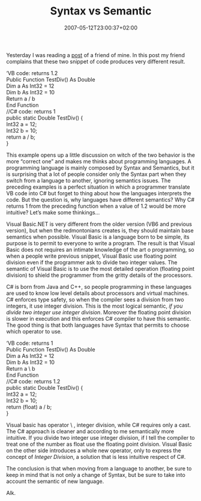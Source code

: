 ﻿---
title: "Syntax vs Semantic"
description: ""
date: 2007-05-12T23:00:37+02:00
draft: false
tags: [Languages]
categories: [Languages]
---
Yesterday I was reading a [post](http://blogs.ugidotnet.org/duz/archive/2007/05/11/77956.aspx) of a friend of mine. In this post my friend complains that these two snippet of code produces very different result.

‘VB code: returns 1.2  
Public Function TestDiv() As Double  
Dim a As Int32 = 12  
Dim b As Int32 = 10  
Return a / b  
End Function  
//C# code: returns 1  
public static Double TestDiv() {  
Int32 a = 12;  
Int32 b = 10;  
return a / b;  
}

This example opens up a little discussion on witch of the two behavior is the more “correct one”  and makes me thinks about programming languages. A programming language is mainly composed by Syntax and Semantics, but it is surprising that a lot of people consider only the Syntax part when they switch from a language to another, ignoring semantics issues. The preceding examples is a perfect situation in which a programmer translate VB code into C# but forget to thing about how the languages interprets the code. But the question is, why languages have different semantics? Why C# returns 1 from the preceding function when a value of 1.2 would be more intuitive? Let’s make some thinkings...

Visual Basic.NET is very different from the older version (VB6 and previous version), but when the redmontonians creates is, they should maintain base semantics when possible. Visual Basic is a language born to be simple, its purpose is to permit to everyone to write a program. The result is that Visual Basic does not requires an intimate knowledge of the art o programming, so when a people write previous snippet, Visual Basic use floating point division even if the programmer ask to divide two integer values. The semantic of Visual Basic is to use the most detailed operation (floating point division) to shield the programmer from the gritty details of the processors.

C# is born from Java and C++, so people programming in these languages are used to know low level details about processors and virtual machines. C# enforces type safety, so when the compiler sees a division from two integers, it use integer division. This is the most logical semantic, *if you divide two integer use integer division*. Moreover the floating point division is slower in execution and this enforces C# compiler to have this semantic. The good thing is that both languages have Syntax that permits to choose which operator to use.

‘VB code: returns 1  
Public Function TestDiv() As Double  
Dim a As Int32 = 12  
Dim b As Int32 = 10  
Return a \ b  
End Function  
//C# code: returns 1.2  
public static Double TestDiv() {  
Int32 a = 12;  
Int32 b = 10;  
return (float) a / b;  
}

Visual basic has operator  \ , integer division, while C# requires only a cast. The C# approach is cleaner and according to me semantically more intuitive. If you divide two integer use integer division, if I tell the compiler to treat one of the number as float use the floating point division. Visual Basic on the other side introduces a whole new operator, only to express the concept of *Integer Division*, a solution that is less intuitive respect of C#.

The conclusion is that when moving from a language to another, be sure to keep in mind that is not only a change of Syntax, but be sure to take into account the semantic of new language.

Alk.
